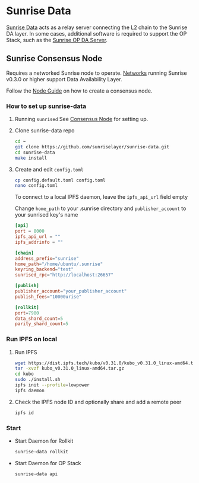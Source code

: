 # Sunrise Data

[Sunrise Data](https://github.com/sunriselayer/sunrise-data) acts as a relay server connecting the L2 chain to the Sunrise DA layer.
In some cases, additional software is required to support the OP Stack, such as the [Sunrise OP DA Server](./op-da-server.md).

## Sunrise Consensus Node

Requires a networked Sunrise node to operate. [Networks](../../networks/README.md) running Sunrise v0.3.0 or higher support Data Availability Layer.

Follow the [Node Guide](../consensus/README.md) on how to create a consensus node.

### How to set up sunrise-data

1. Running `sunrised`
See [Consensus Node](../../node/types/consensus/full-consensus-node.md) for setting up.

1. Clone sunrise-data repo

   ```bash
   cd ~
   git clone https://github.com/sunriselayer/sunrise-data.git
   cd sunrise-data
   make install
   ```

1. Create and edit `config.toml`

   ```bash
   cp config.default.toml config.toml
   nano config.toml
   ```

   To connect to a local IPFS daemon, leave the `ipfs_api_url` field empty

   Change `home_path` to your .sunrise directory and `publisher_account` to your sunrised key's name

   ```toml
   [api]
   port = 8000
   ipfs_api_url = ""
   ipfs_addrinfo = ""

   [chain]
   address_prefix="sunrise"
   home_path="/home/ubuntu/.sunrise"
   keyring_backend="test"
   sunrised_rpc="http://localhost:26657"
   
   [publish]
   publisher_account="your_publisher_account"
   publish_fees="10000urise"

   [rollkit]
   port=7980
   data_shard_count=5
   parity_shard_count=5
   ```

### Run IPFS on local

1. Run IPFS

   ```bash
   wget https://dist.ipfs.tech/kubo/v0.31.0/kubo_v0.31.0_linux-amd64.tar.gz
   tar -xvzf kubo_v0.31.0_linux-amd64.tar.gz
   cd kubo
   sudo ./install.sh
   ipfs init --profile=lowpower
   ipfs daemon
   ```

1. Check the IPFS node ID and optionally share and add a remote peer

   ```bash
   ipfs id
   ```

### Start

- Start Daemon for Rollkit

   ```bash
   sunrise-data rollkit
   ```

- Start Daemon for OP Stack

   ```bash
   sunrise-data api
   ```
